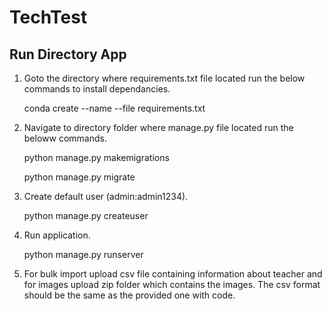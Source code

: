 # TechTest

## Run Directory App
1. Goto the directory where requirements.txt file located run the below commands to install dependancies.

    conda create --name <env> --file requirements.txt
    

2. Navigate to directory folder where manage.py file located run the beloww commands.

    python manage.py makemigrations

    python manage.py migrate

3. Create default user (admin:admin1234).

    python manage.py createuser

4. Run application.

    python manage.py runserver
    
5. For bulk import upload csv file containing information about teacher and for images upload zip folder which contains the images. The csv format should be the same as the provided one with code.
